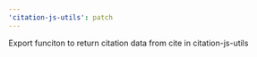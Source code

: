 ```yaml
---
'citation-js-utils': patch
---
```


Export funciton to return citation data from cite in citation-js-utils
